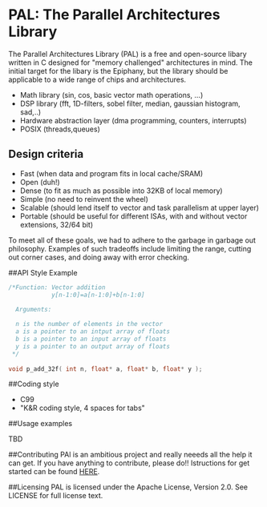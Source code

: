 PAL: The Parallel Architectures Library
==================================

The Parallel Architectures Library (PAL) is a free and open-source libary written in C designed for "memory challenged" architectures in mind. The initial target for the libary is the Epiphany, but the library should be applicable to a wide range of chips and architectures. 

* Math library (sin, cos, basic vector math operations, ...)
* DSP library (fft, 1D-filters, sobel filter, median, gaussian histogram, sad,..)
* Hardware abstraction layer (dma programming, counters, interrupts)
* POSIX (threads,queues)

## Design criteria
* Fast  (when data and program fits in local cache/SRAM)
* Open (duh!)
* Dense (to fit as much as possible into 32KB of local memory)
* Simple (no need to reinvent the wheel)
* Scalable (should lend itself to vector and task parallelism at upper layer)
* Portable (should be useful for different ISAs, with and without vector extensions, 32/64 bit)
 
To meet all of these goals, we had to adhere to the garbage in garbage out philosophy.
Examples of such tradeoffs include limiting the range, cutting out corner cases, and doing away with error checking.

##API Style Example
``` c
/*Function: Vector addition
            y[n-1:0]=a[n-1:0]+b[n-1:0]

  Arguments: 
  
  n is the number of elements in the vector
  a is a pointer to an intput array of floats
  b is a pointer to an input array of floats
  y is a pointer to an output array of floats
 */
 
void p_add_32f( int n, float* a, float* b, float* y );

```

##Coding style 

* C99
* "K&R coding style, 4 spaces for tabs"

##Usage examples

TBD

##Contributing
PAl is an ambitious project and really neeeds all the help it can get. If you have anything to contribute, please do!! Istructions for get started can be found [HERE](CONTRIBUTING.md). 

##Licensing
PAL is licensed under the Apache License, Version 2.0. See LICENSE for full license text.

